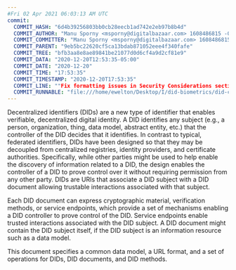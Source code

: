 ```yaml
---
#Fri 02 Apr 2021 06:03:13 AM UTC
commit:
  COMMIT_HASH: "6d4b39256803bb0cb28eecb1ad742e2eb97b8b4d"
  COMMIT_AUTHOR: "Manu Sporny <msporny@digitalbazaar.com> 1608486815 -0500"
  COMMIT_COMMITTER: "Manu Sporny <msporny@digitalbazaar.com> 1608486815 -0500"
  COMMIT_PARENT: "9eb5bc22620cf5ca13bdab871052eee4f340fafe"
  COMMIT_TREE: "bfb3aa8e8ae89841be21077d0d6cf4a9d2cf81e9"
  COMMIT_DATA: "2020-12-20T12:53:35-05:00"
  COMMIT_DATE: "2020-12-20"
  COMMIT_TIME: "17:53:35"
  COMMIT_TIMESTAMP: "2020-12-20T17:53:35"
  COMMIT_LINE: ""Fix formatting issues in Security Considerations section."
  COMMIT_RUNNABLE: "file:///home/ewelton/Desktop/I/did-biometrics/did-core-dataset/analysis/gitinfo/6d4b39256803bb0cb28eecb1ad742e2eb97b8b4d/snapshot/index.html"
---
```


<section id="abstract">
<p>
<a>Decentralized identifiers</a> (DIDs) are a new type of identifier that
enables verifiable, decentralized digital identity. A <a>DID</a> identifies any
subject (e.g., a person, organization, thing, data model, abstract entity, etc.)
that the controller of the <a>DID</a> decides that it identifies. In contrast to
typical, federated identifiers, DIDs have been designed so that they may be
decoupled from centralized registries, identity providers, and certificate
authorities. Specifically, while other parties might be used to help enable the
discovery of information related to a <a>DID</a>, the design enables the
controller of a <a>DID</a> to prove control over it without requiring permission
from any other party. <a>DID</a>s are URIs that associate a <a>DID subject</a>
with a <a>DID document</a> allowing trustable interactions associated with that
subject.
    </p>
<p>
Each <a>DID document</a> can express cryptographic material, verification
methods, or <a>service endpoints</a>, which provide a set of mechanisms enabling
a <a>DID controller</a> to prove control of the <a>DID</a>. <a>Service
endpoints</a> enable trusted interactions associated with the <a>DID
subject</a>. A <a>DID document</a> might contain the <a>DID subject</a> itself,
if the <a>DID subject</a> is an information resource such as a data model.
    </p>
<p>
This document specifies a common data model, a URL format, and a set of
operations for <a>DIDs</a>, <a>DID documents</a>, and <a>DID methods</a>.
    </p>
</section>
